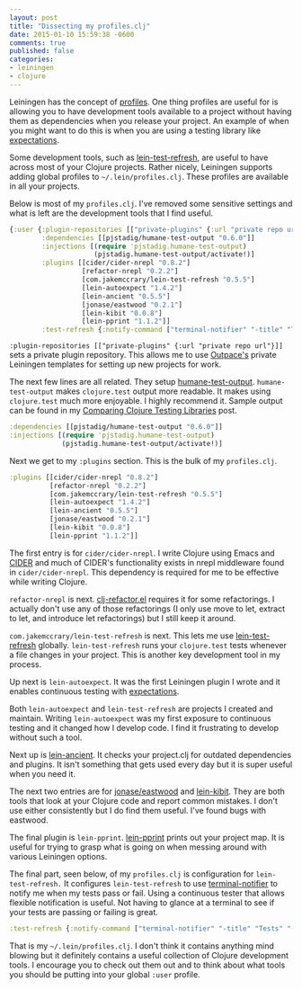 ```yaml
---
layout: post
title: "Dissecting my profiles.clj"
date: 2015-01-10 15:59:38 -0600
comments: true
published: false
categories: 
- leiningen
- clojure
---
```


Leiningen has the concept of
[profiles](https://github.com/technomancy/leiningen/blob/master/doc/PROFILES.md).
One thing profiles are useful for is allowing you to have development
tools available to a project without having them as dependencies when
you release your project. An example of when you might want to do this
is when you are using a testing library like
[expectations](https://github.com/jaycfields/expectations).

Some development tools, such as
[lein-test-refresh](https://github.com/jakemcc/lein-test-refresh), are
useful to have across most of your Clojure projects. Rather nicely,
Leiningen supports adding global profiles to `~/.lein/profiles.clj`.
These profiles are available in all your projects.

Below is most of my `profiles.clj`. I've removed some sensitive
settings and what is left are the development tools that I find
useful.

``` clojure Entire :user profile
{:user {:plugin-repositories [["private-plugins" {:url "private repo url"}]]
        :dependencies [[pjstadig/humane-test-output "0.6.0"]]
        :injections [(require 'pjstadig.humane-test-output)
                     (pjstadig.humane-test-output/activate!)]
        :plugins [[cider/cider-nrepl "0.8.2"]
                  [refactor-nrepl "0.2.2"]
                  [com.jakemccrary/lein-test-refresh "0.5.5"]
                  [lein-autoexpect "1.4.2"]
                  [lein-ancient "0.5.5"]
                  [jonase/eastwood "0.2.1"]
                  [lein-kibit "0.0.8"]
                  [lein-pprint "1.1.2"]]
        :test-refresh {:notify-command ["terminal-notifier" "-title" "Tests" "-message"]}}}
```

`:plugin-repositories [["private-plugins" {:url "private repo url"}]]`
sets a private plugin repository. This allows me to use
[Outpace's](http://outpace.com/) private Leiningen templates for
setting up new projects for work.

The next few lines are all related. They setup
[humane-test-output](https://github.com/pjstadig/humane-test-output).
`humane-test-output` makes `clojure.test` output more readable. It
makes using `clojure.test` much more enjoyable. I highly recommend it.
Sample output can be found in my
[Comparing Clojure Testing Libraries](/blog/2014/06/22/comparing-clojure-testing-libraries-output/)
post.

``` clojure humane-test-output setup in the :user profile
:dependencies [[pjstadig/humane-test-output "0.6.0"]]
:injections [(require 'pjstadig.humane-test-output)
             (pjstadig.humane-test-output/activate!)]
```

Next we get to my `:plugins` section. This is the bulk of
my `profiles.clj`.

``` clojure :plugins section of my :user profile
:plugins [[cider/cider-nrepl "0.8.2"]
          [refactor-nrepl "0.2.2"]
          [com.jakemccrary/lein-test-refresh "0.5.5"]
          [lein-autoexpect "1.4.2"]
          [lein-ancient "0.5.5"]
          [jonase/eastwood "0.2.1"]
          [lein-kibit "0.0.8"]
          [lein-pprint "1.1.2"]]
```

The first entry is for `cider/cider-nrepl`. I write Clojure using
Emacs and [CIDER](https://github.com/clojure-emacs/cider) and much of
CIDER's functionality exists in nrepl middleware found in
`cider/cider-nrepl`. This dependency is required for me to be
effective while writing Clojure.

`refactor-nrepl` is next.
[clj-refactor.el](https://github.com/clojure-emacs/clj-refactor.el)
requires it for some refactorings. I actually don't use any of those
refactorings (I only use move to let, extract to let, and
introduce let refactorings) but I still keep it around.

`com.jakemccrary/lein-test-refresh` is next. This lets me use
[lein-test-refresh](https://github.com/jakemcc/lein-test-refresh)
globally. `lein-test-refresh` runs your `clojure.test` tests whenever
a file changes in your project. This is another key development tool
in my process.

Up next is `lein-autoexpect`. It was the first Leiningen plugin I
wrote and it enables continuous testing with
[expectations](https://github.com/jaycfields/expectations).

Both `lein-autoexpect` and `lein-test-refresh` are projects I created
and maintain. Writing `lein-autoexpect` was my first
exposure to continuous testing and it changed how I develop code. I
find it frustrating to develop without such a tool.

Next up is [lein-ancient](https://github.com/xsc/lein-ancient). It
checks your project.clj for outdated dependencies and plugins. It
isn't something that gets used every day but it is super useful when
you need it.

The next two entries are for
[jonase/eastwood](https://github.com/jonase/eastwood) and
[lein-kibit](https://github.com/jonase/kibit). They are both tools
that look at your Clojure code and report common mistakes. I don't use
either consistently but I do find them useful. I've found bugs with eastwood.

The final plugin is `lein-pprint`.
[lein-pprint](https://github.com/technomancy/leiningen/tree/master/lein-pprint)
prints out your project map. It is useful for trying to grasp what is
going on when messing around with various Leiningen options.

The final part, seen below, of my `profiles.clj` is configuration for
`lein-test-refresh.` It configures `lein-test-refresh` to use
[terminal-notifier](https://github.com/alloy/terminal-notifier) to
notify me when my tests pass or fail. Using a continuous tester that
allows flexible notification is useful. Not having to glance at a
terminal to see if your tests are passing or failing is great.

``` clojure
:test-refresh {:notify-command ["terminal-notifier" "-title" "Tests" "-message"]}
```

That is my `~/.lein/profiles.clj`. I don't think it contains anything
mind blowing but it definitely contains a useful collection of Clojure
development tools. I encourage you to check out them out and to think
about what tools you should be putting into your global `:user`
profile.
